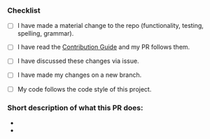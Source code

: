 <!--
<p>Please enter each Issue number you are resolving in your PR after one of the following words [Fixes, Closes, Resolves]. This will auto-link these issues and close them when this PR is merged!</p>
e.g. <br>
Fixes #1 <br>
Closes #2
-->


### Checklist
- [ ] I have made a material change to the repo (functionality, testing, spelling, grammar).
- [ ] I have read the [Contribution Guide](CONTRIBUTING.md) and my PR follows them.
- [ ] I have discussed these changes via issue.
- [ ] I have made my changes on a new branch.
- [ ] My code follows the code style of this project.


### Short description of what this PR does:
- 
- 


